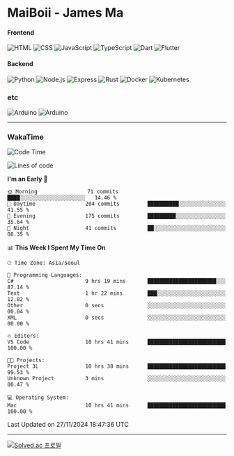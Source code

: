 # MaiBoii - James Ma

#### Frontend
![HTML](https://img.shields.io/badge/-HTML-E34F26?style=flat-square&logo=html5&logoColor=white)
![CSS](https://img.shields.io/badge/-CSS-1572B6?style=flat-square&logo=css3)
![JavaScript](https://img.shields.io/badge/-JavaScript-F7DF1E?style=flat-square&logo=javascript&logoColor=black)
![TypeScript](https://img.shields.io/badge/-TypeScript-02569B?style=flat-square&logo=typescript&logoColor=white)
![Dart](https://img.shields.io/badge/-Dart-0175C2?style=flat-square&logo=dart)
![Flutter](https://img.shields.io/badge/-Flutter-02569B?style=flat-square&logo=flutter)


#### Backend
![Python](https://img.shields.io/badge/-Python-3776AB?style=flat-square&logo=python&logoColor=white)
![Node.js](https://img.shields.io/badge/-Node.js-339933?style=flat-square&logo=node.js&logoColor=white)
![Express](https://img.shields.io/badge/-Express-339933?style=flat-square&logo=express&logoColor=white)
![Rust](https://img.shields.io/badge/-Rust-000000?style=flat-square&logo=rust&logoColor=white)
![Docker](https://img.shields.io/badge/-Docker-2496ED?style=flat-square&logo=docker&logoColor=white)
![Kubernetes](https://img.shields.io/badge/-Kubernetes-326CE5?style=flat-square&logo=kubernetes&logoColor=white)


### etc
![Arduino](https://img.shields.io/badge/-Arduino-00878F?style=flat-square&logo=arduino&logoColor=white)
![Arduino](https://img.shields.io/badge/-Bevy-232326?style=flat-square&logo=bevy&logoColor=white)

---
### WakaTime
<!--START_SECTION:waka-->
![Code Time](http://img.shields.io/badge/Code%20Time-928%20hrs%2044%20mins-blue)

![Lines of code](https://img.shields.io/badge/From%20Hello%20World%20I%27ve%20Written-1.3%20million%20lines%20of%20code-blue)

**I'm an Early 🐤** 

```text
🌞 Morning                71 commits          ████░░░░░░░░░░░░░░░░░░░░░   14.46 % 
🌆 Daytime                204 commits         ██████████░░░░░░░░░░░░░░░   41.55 % 
🌃 Evening                175 commits         █████████░░░░░░░░░░░░░░░░   35.64 % 
🌙 Night                  41 commits          ██░░░░░░░░░░░░░░░░░░░░░░░   08.35 % 
```


📊 **This Week I Spent My Time On** 

```text
🕑︎ Time Zone: Asia/Seoul

💬 Programming Languages: 
C#                       9 hrs 19 mins       ██████████████████████░░░   87.14 % 
Text                     1 hr 22 mins        ███░░░░░░░░░░░░░░░░░░░░░░   12.82 % 
Other                    0 secs              ░░░░░░░░░░░░░░░░░░░░░░░░░   00.04 % 
XML                      0 secs              ░░░░░░░░░░░░░░░░░░░░░░░░░   00.00 % 

🔥 Editors: 
VS Code                  10 hrs 41 mins      █████████████████████████   100.00 % 

🐱‍💻 Projects: 
Project 3L               10 hrs 38 mins      █████████████████████████   99.53 % 
Unknown Project          3 mins              ░░░░░░░░░░░░░░░░░░░░░░░░░   00.47 % 

💻 Operating System: 
Mac                      10 hrs 41 mins      █████████████████████████   100.00 % 
```


 Last Updated on 27/11/2024 18:47:36 UTC
<!--END_SECTION:waka-->
---
[![Solved.ac
프로필](http://mazassumnida.wtf/api/v2/generate_badge?boj=msu2020)](https://solved.ac/msu2020)
